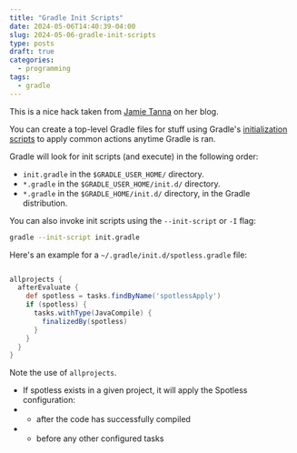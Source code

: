 ```yaml
---
title: "Gradle Init Scripts"
date: 2024-05-06T14:40:39-04:00
slug: 2024-05-06-gradle-init-scripts
type: posts
draft: true
categories:
  - programming
tags:
  - gradle
---
```


This is a nice hack taken from [Jamie Tanna](https://www.jvt.me/posts/2020/05/15/gradle-spotless/) on her blog.

You can create a top-level Gradle files for stuff using Gradle's [initialization scripts](https://docs.gradle.org/current/userguide/init_scripts.html) to apply common actions anytime Gradle is ran.

Gradle will look for init scripts (and execute) in the following order:

- `init.gradle` in the `$GRADLE_USER_HOME/` directory.
- `*.gradle` in the `$GRADLE_USER_HOME/init.d/` directory.
- `*.gradle` in the `$GRADLE_HOME/init.d/` directory, in the Gradle distribution.

You can also invoke init scripts using the `--init-script` or `-I` flag:

```sh
gradle --init-script init.gradle
```

Here's an example for a `~/.gradle/init.d/spotless.gradle` file:

```groovy

allprojects {
  afterEvaluate {
    def spotless = tasks.findByName('spotlessApply')
    if (spotless) {
      tasks.withType(JavaCompile) {
        finalizedBy(spotless)
      }
    }
  }
}
```

Note the use of `allprojects`.

- If spotless exists in a given project, it will apply the Spotless configuration:
- - after the code has successfully compiled
- - before any other configured tasks
